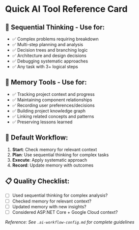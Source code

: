 # Quick AI Tool Reference Card

## 🧠 Sequential Thinking - Use for:
- ✅ Complex problems requiring breakdown
- ✅ Multi-step planning and analysis  
- ✅ Decision trees and branching logic
- ✅ Architecture and design decisions
- ✅ Debugging systematic approaches
- ✅ Any task with 3+ logical steps

## 🧠 Memory Tools - Use for:
- ✅ Tracking project context and progress
- ✅ Maintaining component relationships
- ✅ Recording user preferences/decisions
- ✅ Building project knowledge graph
- ✅ Linking related concepts and patterns
- ✅ Preserving lessons learned

## 🔄 Default Workflow:
1. **Start**: Check memory for relevant context
2. **Plan**: Use sequential thinking for complex tasks
3. **Execute**: Apply systematic approach
4. **Record**: Update memory with outcomes

## 📋 Quality Checklist:
- [ ] Used sequential thinking for complex analysis?
- [ ] Checked memory for relevant context?
- [ ] Updated memory with new insights?
- [ ] Considered ASP.NET Core + Google Cloud context?

*Reference: See `.ai-workflow-config.md` for complete guidelines*
